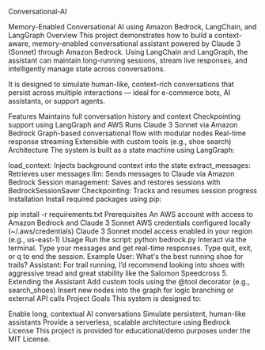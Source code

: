 Conversational-AI

Memory-Enabled Conversational AI using Amazon Bedrock, LangChain, and LangGraph
Overview
This project demonstrates how to build a context-aware, memory-enabled conversational assistant powered by Claude 3 (Sonnet) through Amazon Bedrock. Using LangChain and LangGraph, the assistant can maintain long-running sessions, stream live responses, and intelligently manage state across conversations.

It is designed to simulate human-like, context-rich conversations that persist across multiple interactions — ideal for e-commerce bots, AI assistants, or support agents.

Features
Maintains full conversation history and context
Checkpointing support using LangGraph and AWS
Runs Claude 3 Sonnet via Amazon Bedrock
Graph-based conversational flow with modular nodes
Real-time response streaming
Extensible with custom tools (e.g., shoe search)
Architecture
The system is built as a state machine using LangGraph:

load_context: Injects background context into the state
extract_messages: Retrieves user messages
llm: Sends messages to Claude via Amazon Bedrock
Session management: Saves and restores sessions with BedrockSessionSaver
Checkpointing: Tracks and resumes session progress
Installation
Install required packages using pip:

pip install -r requirements.txt
Prerequisites
An AWS account with access to Amazon Bedrock and Claude 3 Sonnet
AWS credentials configured locally (~/.aws/credentials)
Claude 3 Sonnet model access enabled in your region (e.g., us-east-1)
Usage
Run the script:
python bedrock.py
Interact via the terminal. Type your messages and get real-time responses.
Type quit, exit, or q to end the session.
Example
User: What's the best running shoe for trails?
Assistant: For trail running, I’d recommend looking into shoes with aggressive tread and great stability like the Salomon Speedcross 5.
Extending the Assistant
Add custom tools using the @tool decorator (e.g., search_shoes)
Insert new nodes into the graph for logic branching or external API calls
Project Goals
This system is designed to:

Enable long, contextual AI conversations
Simulate persistent, human-like assistants
Provide a serverless, scalable architecture using Bedrock
License
This project is provided for educational/demo purposes under the MIT License.
